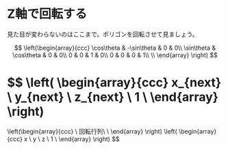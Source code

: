# Z軸で回転する

見た目が変わらないのはここまで。ポリゴンを回転させて見ましょう。


$$ 
\left(\begin{array}{ccc}
\cos\theta & -\sin\theta & 0 & 0\\
\sin\theta & \cos\theta & 0 & 0\\
0 & 0 & 1 & 0\\
0 & 0 & 0 & 1\\
\\
\end{array}
\right)
$$


$$ \left(
\begin{array}{ccc}
x_{next} \\
y_{next} \\
z_{next} \\
1 \\
\end{array}
\right)
=
\left(\begin{array}{ccc}
\\
回転行列\\
\\
\end{array}
\right)
\left(
\begin{array}{ccc}
x \\
y \\
z \\
1 \\
\end{array}
\right)
$$